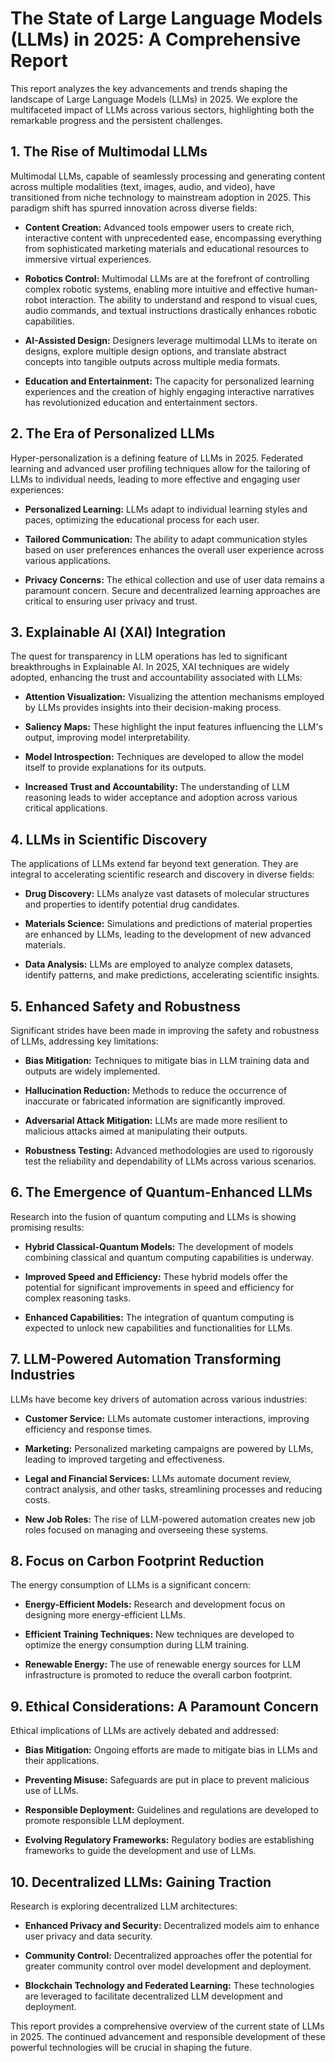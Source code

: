# The State of Large Language Models (LLMs) in 2025: A Comprehensive Report

This report analyzes the key advancements and trends shaping the landscape of Large Language Models (LLMs) in 2025.  We explore the multifaceted impact of LLMs across various sectors, highlighting both the remarkable progress and the persistent challenges.

## 1. The Rise of Multimodal LLMs

Multimodal LLMs, capable of seamlessly processing and generating content across multiple modalities (text, images, audio, and video), have transitioned from niche technology to mainstream adoption in 2025. This paradigm shift has spurred innovation across diverse fields:

* **Content Creation:**  Advanced tools empower users to create rich, interactive content with unprecedented ease, encompassing everything from sophisticated marketing materials and educational resources to immersive virtual experiences.

* **Robotics Control:**  Multimodal LLMs are at the forefront of controlling complex robotic systems, enabling more intuitive and effective human-robot interaction.  The ability to understand and respond to visual cues, audio commands, and textual instructions drastically enhances robotic capabilities.

* **AI-Assisted Design:** Designers leverage multimodal LLMs to iterate on designs, explore multiple design options, and translate abstract concepts into tangible outputs across multiple media formats.

* **Education and Entertainment:**  The capacity for personalized learning experiences and the creation of highly engaging interactive narratives has revolutionized education and entertainment sectors.

## 2. The Era of Personalized LLMs

Hyper-personalization is a defining feature of LLMs in 2025.  Federated learning and advanced user profiling techniques allow for the tailoring of LLMs to individual needs, leading to more effective and engaging user experiences:

* **Personalized Learning:**  LLMs adapt to individual learning styles and paces, optimizing the educational process for each user.

* **Tailored Communication:**  The ability to adapt communication styles based on user preferences enhances the overall user experience across various applications.

* **Privacy Concerns:**  The ethical collection and use of user data remains a paramount concern.  Secure and decentralized learning approaches are critical to ensuring user privacy and trust.


## 3. Explainable AI (XAI) Integration

The quest for transparency in LLM operations has led to significant breakthroughs in Explainable AI. In 2025, XAI techniques are widely adopted, enhancing the trust and accountability associated with LLMs:

* **Attention Visualization:**  Visualizing the attention mechanisms employed by LLMs provides insights into their decision-making process.

* **Saliency Maps:**  These highlight the input features influencing the LLM's output, improving model interpretability.

* **Model Introspection:**  Techniques are developed to allow the model itself to provide explanations for its outputs.

* **Increased Trust and Accountability:**  The understanding of LLM reasoning leads to wider acceptance and adoption across various critical applications.


## 4. LLMs in Scientific Discovery

The applications of LLMs extend far beyond text generation.  They are integral to accelerating scientific research and discovery in diverse fields:

* **Drug Discovery:** LLMs analyze vast datasets of molecular structures and properties to identify potential drug candidates.

* **Materials Science:**  Simulations and predictions of material properties are enhanced by LLMs, leading to the development of new advanced materials.

* **Data Analysis:**  LLMs are employed to analyze complex datasets, identify patterns, and make predictions, accelerating scientific insights.


## 5. Enhanced Safety and Robustness

Significant strides have been made in improving the safety and robustness of LLMs, addressing key limitations:

* **Bias Mitigation:**  Techniques to mitigate bias in LLM training data and outputs are widely implemented.

* **Hallucination Reduction:**  Methods to reduce the occurrence of inaccurate or fabricated information are significantly improved.

* **Adversarial Attack Mitigation:**  LLMs are made more resilient to malicious attacks aimed at manipulating their outputs.

* **Robustness Testing:**  Advanced methodologies are used to rigorously test the reliability and dependability of LLMs across various scenarios.


## 6. The Emergence of Quantum-Enhanced LLMs

Research into the fusion of quantum computing and LLMs is showing promising results:

* **Hybrid Classical-Quantum Models:**  The development of models combining classical and quantum computing capabilities is underway.

* **Improved Speed and Efficiency:**  These hybrid models offer the potential for significant improvements in speed and efficiency for complex reasoning tasks.

* **Enhanced Capabilities:**  The integration of quantum computing is expected to unlock new capabilities and functionalities for LLMs.


## 7. LLM-Powered Automation Transforming Industries

LLMs have become key drivers of automation across various industries:

* **Customer Service:**  LLMs automate customer interactions, improving efficiency and response times.

* **Marketing:**  Personalized marketing campaigns are powered by LLMs, leading to improved targeting and effectiveness.

* **Legal and Financial Services:**  LLMs automate document review, contract analysis, and other tasks, streamlining processes and reducing costs.

* **New Job Roles:**  The rise of LLM-powered automation creates new job roles focused on managing and overseeing these systems.


## 8. Focus on Carbon Footprint Reduction

The energy consumption of LLMs is a significant concern:

* **Energy-Efficient Models:**  Research and development focus on designing more energy-efficient LLMs.

* **Efficient Training Techniques:**  New techniques are developed to optimize the energy consumption during LLM training.

* **Renewable Energy:**  The use of renewable energy sources for LLM infrastructure is promoted to reduce the overall carbon footprint.


## 9. Ethical Considerations: A Paramount Concern

Ethical implications of LLMs are actively debated and addressed:

* **Bias Mitigation:**  Ongoing efforts are made to mitigate bias in LLMs and their applications.

* **Preventing Misuse:**  Safeguards are put in place to prevent malicious use of LLMs.

* **Responsible Deployment:**  Guidelines and regulations are developed to promote responsible LLM deployment.

* **Evolving Regulatory Frameworks:**  Regulatory bodies are establishing frameworks to guide the development and use of LLMs.


## 10. Decentralized LLMs: Gaining Traction

Research is exploring decentralized LLM architectures:

* **Enhanced Privacy and Security:**  Decentralized models aim to enhance user privacy and data security.

* **Community Control:**  Decentralized approaches offer the potential for greater community control over model development and deployment.

* **Blockchain Technology and Federated Learning:**  These technologies are leveraged to facilitate decentralized LLM development and deployment.


This report provides a comprehensive overview of the current state of LLMs in 2025.  The continued advancement and responsible development of these powerful technologies will be crucial in shaping the future.